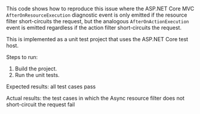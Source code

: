 This code shows how to reproduce this issue where the ASP.NET Core MVC `AfterOnResourceExecution` diagnostic event is only emitted if the resource filter short-circuits the request, but the analogous `AfterOnActionExecution` event is emitted regardless if the action filter short-circuits the request.

This is implemented as a unit test project that uses the ASP.NET Core test host.

Steps to run:

1. Build the project.
2. Run the unit tests.

Expected results: all test cases pass

Actual results: the test cases in which the Async resource filter does not short-circuit the request fail
